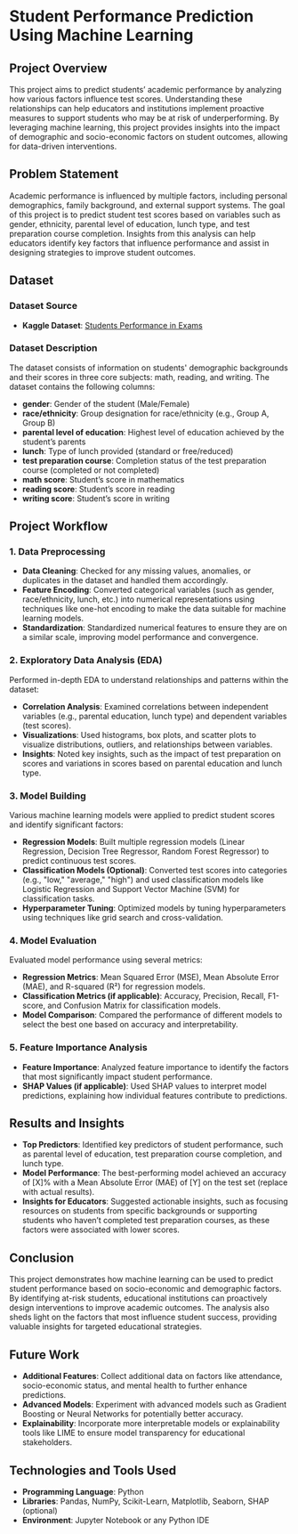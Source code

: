 # Student Performance Prediction Using Machine Learning

## Project Overview

This project aims to predict students’ academic performance by analyzing how various factors influence test scores. Understanding these relationships can help educators and institutions implement proactive measures to support students who may be at risk of underperforming. By leveraging machine learning, this project provides insights into the impact of demographic and socio-economic factors on student outcomes, allowing for data-driven interventions.

## Problem Statement

Academic performance is influenced by multiple factors, including personal demographics, family background, and external support systems. The goal of this project is to predict student test scores based on variables such as gender, ethnicity, parental level of education, lunch type, and test preparation course completion. Insights from this analysis can help educators identify key factors that influence performance and assist in designing strategies to improve student outcomes.

## Dataset

### Dataset Source
- **Kaggle Dataset**: [Students Performance in Exams](https://www.kaggle.com/datasets/spscientist/students-performance-in-exams?datasetId=74977)

### Dataset Description
The dataset consists of information on students' demographic backgrounds and their scores in three core subjects: math, reading, and writing. The dataset contains the following columns:
- **gender**: Gender of the student (Male/Female)
- **race/ethnicity**: Group designation for race/ethnicity (e.g., Group A, Group B)
- **parental level of education**: Highest level of education achieved by the student’s parents
- **lunch**: Type of lunch provided (standard or free/reduced)
- **test preparation course**: Completion status of the test preparation course (completed or not completed)
- **math score**: Student’s score in mathematics
- **reading score**: Student’s score in reading
- **writing score**: Student’s score in writing

## Project Workflow

### 1. Data Preprocessing
- **Data Cleaning**: Checked for any missing values, anomalies, or duplicates in the dataset and handled them accordingly.
- **Feature Encoding**: Converted categorical variables (such as gender, race/ethnicity, lunch, etc.) into numerical representations using techniques like one-hot encoding to make the data suitable for machine learning models.
- **Standardization**: Standardized numerical features to ensure they are on a similar scale, improving model performance and convergence.

### 2. Exploratory Data Analysis (EDA)
Performed in-depth EDA to understand relationships and patterns within the dataset:
- **Correlation Analysis**: Examined correlations between independent variables (e.g., parental education, lunch type) and dependent variables (test scores).
- **Visualizations**: Used histograms, box plots, and scatter plots to visualize distributions, outliers, and relationships between variables.
- **Insights**: Noted key insights, such as the impact of test preparation on scores and variations in scores based on parental education and lunch type.

### 3. Model Building
Various machine learning models were applied to predict student scores and identify significant factors:
- **Regression Models**: Built multiple regression models (Linear Regression, Decision Tree Regressor, Random Forest Regressor) to predict continuous test scores.
- **Classification Models (Optional)**: Converted test scores into categories (e.g., "low," "average," "high") and used classification models like Logistic Regression and Support Vector Machine (SVM) for classification tasks.
- **Hyperparameter Tuning**: Optimized models by tuning hyperparameters using techniques like grid search and cross-validation.

### 4. Model Evaluation
Evaluated model performance using several metrics:
- **Regression Metrics**: Mean Squared Error (MSE), Mean Absolute Error (MAE), and R-squared (R²) for regression models.
- **Classification Metrics (if applicable)**: Accuracy, Precision, Recall, F1-score, and Confusion Matrix for classification models.
- **Model Comparison**: Compared the performance of different models to select the best one based on accuracy and interpretability.

### 5. Feature Importance Analysis
- **Feature Importance**: Analyzed feature importance to identify the factors that most significantly impact student performance.
- **SHAP Values (if applicable)**: Used SHAP values to interpret model predictions, explaining how individual features contribute to predictions.

## Results and Insights
- **Top Predictors**: Identified key predictors of student performance, such as parental level of education, test preparation course completion, and lunch type.
- **Model Performance**: The best-performing model achieved an accuracy of [X]% with a Mean Absolute Error (MAE) of [Y] on the test set (replace with actual results).
- **Insights for Educators**: Suggested actionable insights, such as focusing resources on students from specific backgrounds or supporting students who haven’t completed test preparation courses, as these factors were associated with lower scores.

## Conclusion
This project demonstrates how machine learning can be used to predict student performance based on socio-economic and demographic factors. By identifying at-risk students, educational institutions can proactively design interventions to improve academic outcomes. The analysis also sheds light on the factors that most influence student success, providing valuable insights for targeted educational strategies.

## Future Work
- **Additional Features**: Collect additional data on factors like attendance, socio-economic status, and mental health to further enhance predictions.
- **Advanced Models**: Experiment with advanced models such as Gradient Boosting or Neural Networks for potentially better accuracy.
- **Explainability**: Incorporate more interpretable models or explainability tools like LIME to ensure model transparency for educational stakeholders.

## Technologies and Tools Used
- **Programming Language**: Python
- **Libraries**: Pandas, NumPy, Scikit-Learn, Matplotlib, Seaborn, SHAP (optional)
- **Environment**: Jupyter Notebook or any Python IDE
